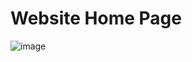 # Website Home Page
![image](https://github.com/user-attachments/assets/848f5df0-d6e2-4426-9420-cec51d9ffd5e)
